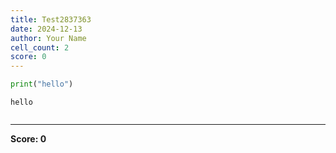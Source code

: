 ```yaml
---
title: Test2837363
date: 2024-12-13
author: Your Name
cell_count: 2
score: 0
---
```


```python
print("hello")
```

    hello



```python

```


---
**Score: 0**